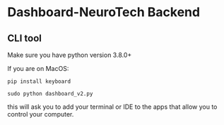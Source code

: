 # Dashboard-NeuroTech Backend

## CLI tool

Make sure you have python version 3.8.0+

If you are on MacOS:

```
pip install keyboard

sudo python dashboard_v2.py
```

this will ask you to add your terminal or IDE to the apps that allow you to control your computer.

